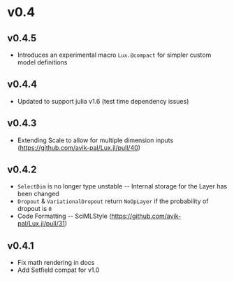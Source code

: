 # v0.4

## v0.4.5

* Introduces an experimental macro `Lux.@compact` for simpler custom model definitions

## v0.4.4

* Updated to support julia v1.6 (test time dependency issues)

## v0.4.3

* Extending Scale to allow for multiple dimension inputs (https://github.com/avik-pal/Lux.jl/pull/40)

## v0.4.2

* `SelectDim` is no longer type unstable -- Internal storage for the Layer has been changed
* `Dropout` & `VariationalDropout` return `NoOpLayer` if the probability of dropout is `0`
* Code Formatting -- SciMLStyle (https://github.com/avik-pal/Lux.jl/pull/31)

## v0.4.1

* Fix math rendering in docs
* Add Setfield compat for v1.0